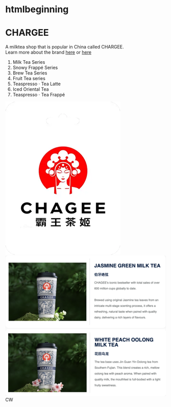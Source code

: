 # htmlbeginning
<!DOCTYPE html>
<html lang="en">
<head>
    <meta charset="UTF-8">
    <meta name="viewport" content="width=device-width, initial-scale=1.0">
    <title>MyFavoriteDrink</title>
</head>
<body>
    <main>
        <h1>CHARGEE</h1>
        <p>A milktea shop that is popular in China called CHARGEE. <br>Learn more about the brand <a href="https://en.wikipedia.org/wiki/Chagee" target="_blank">here</a> or <a href="https://chagee.com.my/" target="_blank">here</a></br> </p>
        <ol>
            <li>Milk Tea Series</li>
            <li>Snowy Frappé Series</li>
            <li>Brew Tea Series</li>
            <li>Fruit Tea series</li>
            <li>Teaspresso · Tea Latte</li>
            <li>Iced Oriental Tea</li>
            <li>Teaspresso · Tea Frappé</li>
        </ol>
        <img src="ChageeLogo.webp" alt="ChageeLogo" style="max-width: 100%; height: auto;">
        <img src="C1.png" alt="JASMINE GREEN MILK TEA" style="max-width: 100%; height: auto;">
        <img src="C2.png" alt="WHITE PEACH OOLONG MILK TEA" style="max-width: 100%; height: auto;">
    </main>
    <footer>CW</footer>
</body>
</html>

